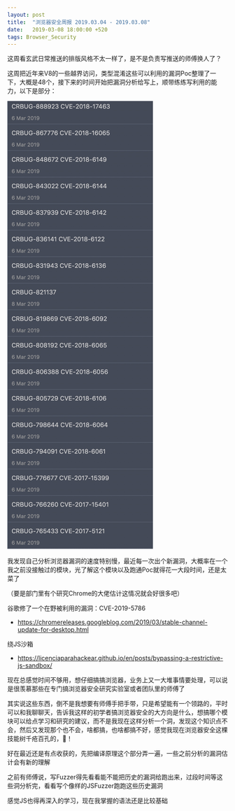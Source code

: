 ```yaml
---
layout: post
title:  "浏览器安全周报 2019.03.04 - 2019.03.08"
date:   2019-03-08 18:00:00 +520
tags: Browser_Security
---
```


这周看玄武日常推送的排版风格不太一样了，是不是负责写推送的师傅换人了？

这周把近年来V8的一些越界访问，类型混淆这些可以利用的漏洞Poc整理了一下，大概是48个，接下来的时间开始把漏洞分析给写上，顺带练练写利用的能力，以下是部分：

![IMAGE](/assets/resources/E32CC9E6BC079F46F201B7332DC1EFB3.jpg)

我发现自己分析浏览器漏洞的速度特别慢，最近每一次出个新漏洞，大概率在一个我之前没接触过的模块，光了解这个模块以及跑通Poc就得花一大段时间，还是太菜了

（要是部门里有个研究Chrome的大佬估计这情况就会好很多吧）

谷歌修了一个在野被利用的漏洞：CVE-2019-5786
- https://chromereleases.googleblog.com/2019/03/stable-channel-update-for-desktop.html

绕JS沙箱
- https://licenciaparahackear.github.io/en/posts/bypassing-a-restrictive-js-sandbox/

现在总感觉时间不够用，想仔细搞搞浏览器，业务上又一大堆事情要处理，可以说是很羡慕那些在专门搞浏览器安全研究实验室或者团队里的师傅了

其实说这些东西，倒不是我想要有师傅手把手带，只是希望能有一个领路的，平时可以和我聊聊天，告诉我这样的初学者搞浏览器安全的大方向是什么，想搞哪个模块可以给点学习和研究的建议，而不是我现在这样分析一个洞，发现这个知识点不会，然后又发现那个也不会，啥都搞，也啥都搞不好，感觉我现在浏览器安全这棵技能树千疮百孔的，💊！

好在最近还是有点收获的，先把编译原理这个部分弄一遍，一些之前分析的漏洞估计会有新的理解

之前有师傅说，写Fuzzer得先看看能不能把历史的漏洞给跑出来，过段时间等这些洞分析完，看看写个像样的JSFuzzer跑跑这些历史漏洞

感觉JS也得再深入的学习，现在我掌握的语法还是比较基础